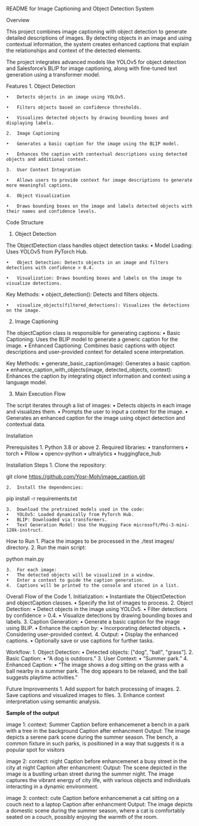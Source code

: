 README for Image Captioning and Object Detection System

Overview

This project combines image captioning with object detection to generate detailed descriptions of images. By detecting objects in an image and using contextual information, the system creates enhanced captions that explain the relationships and context of the detected elements.

The project integrates advanced models like YOLOv5 for object detection and Salesforce’s BLIP for image captioning, along with fine-tuned text generation using a transformer model.

Features
	1.	Object Detection

	•	Detects objects in an image using YOLOv5.

	•	Filters objects based on confidence thresholds.

	•	Visualizes detected objects by drawing bounding boxes and displaying labels.

	2.	Image Captioning

	•	Generates a basic caption for the image using the BLIP model.

	•	Enhances the caption with contextual descriptions using detected objects and additional context.

	3.	User Context Integration

	•	Allows users to provide context for image descriptions to generate more meaningful captions.

	4.	Object Visualization

	•	Draws bounding boxes on the image and labels detected objects with their names and confidence levels.

Code Structure

1. Object Detection

The ObjectDetection class handles object detection tasks:
	•	Model Loading: Uses YOLOv5 from PyTorch Hub.

	•	Object Detection: Detects objects in an image and filters detections with confidence > 0.4.

	•	Visualization: Draws bounding boxes and labels on the image to visualize detections.

Key Methods:
	•	object_detection(): Detects and filters objects.

	•	visualize_objects(filtered_detections): Visualizes the detections on the image.

2. Image Captioning

The objectCaption class is responsible for generating captions:
	•	Basic Captioning: Uses the BLIP model to generate a generic caption for the image.
	•	Enhanced Captioning: Combines basic captions with object descriptions and user-provided context for detailed scene interpretation.

Key Methods:
	•	generate_basic_caption(image): Generates a basic caption.
	•	enhance_caption_with_objects(image, detected_objects, context): Enhances the caption by integrating object information and context using a language model.

3. Main Execution Flow

The script iterates through a list of images:
	•	Detects objects in each image and visualizes them.
	•	Prompts the user to input a context for the image.
	•	Generates an enhanced caption for the image using object detection and contextual data.

Installation

Prerequisites
	1.	Python 3.8 or above
	2.	Required libraries:
	•	transformers
	•	torch
	•	Pillow
	•	opencv-python
	•	ultralytics
	•	huggingface_hub

Installation Steps
	1.	Clone the repository:

git clone https://github.com/Yosr-Moh/image_caption.git


	2.	Install the dependencies:

pip install -r requirements.txt


	3.	Download the pretrained models used in the code:
	•	YOLOv5: Loaded dynamically from PyTorch Hub.
	•	BLIP: Downloaded via transformers.
	•	Text Generation Model: Use the Hugging Face microsoft/Phi-3-mini-128k-instruct.

How to Run
	1.	Place the images to be processed in the ./test images/ directory.
	2.	Run the main script:

python main.py


	3.	For each image:
	•	The detected objects will be visualized in a window.
	•	Enter a context to guide the caption generation.
	4.	Captions will be printed to the console and stored in a list.

Overall Flow of the Code
	1.	Initialization:
	•	Instantiate the ObjectDetection and objectCaption classes.
	•	Specify the list of images to process.
	2.	Object Detection:
	•	Detect objects in the image using YOLOv5.
	•	Filter detections by confidence > 0.4.
	•	Visualize detections by drawing bounding boxes and labels.
	3.	Caption Generation:
	•	Generate a basic caption for the image using BLIP.
	•	Enhance the caption by:
	•	Incorporating detected objects.
	•	Considering user-provided context.
	4.	Output:
	•	Display the enhanced captions.
	•	Optionally save or use captions for further tasks.


Workflow:
	1.	Object Detection:
	•	Detected objects: ["dog", "ball", "grass"].
	2.	Basic Caption:
	•	“A dog is outdoors.”
	3.	User Context:
	•	“Summer park.”
	4.	Enhanced Caption:
	•	“The image shows a dog sitting on the grass with a ball nearby in a summer park. The dog appears to be relaxed, and the ball suggests playtime activities.”

Future Improvements
	1.	Add support for batch processing of images.
	2.	Save captions and visualized images to files.
	3.	Enhance context interpretation using semantic analysis.



**Sample of the output** 

image 1:
context: Summer
Caption before enhancemenet a bench in a park with a tree in the background
Caption after enhancment 
    Output:
        The image depicts a serene park scene during the summer season. The bench, a common fixture in such parks, is positioned in a way that suggests it is a popular spot for visitors

image 2:
contect: night 
Caption before enhancemenet a busy street in the city at night
Caption after enhancment:
Output:
        The scene depicted in the image is a bustling urban street during the summer night. The image captures the vibrant energy of city life, with various objects and individuals interacting in a dynamic environment.

image 3:
contect: cute 
Caption before enhancemenet a cat sitting on a couch next to a laptop
Caption after enhancment 
    Output:
        The image depicts a domestic scene during the summer season, where a cat is comfortably seated on a couch, possibly enjoying the warmth of the room.
